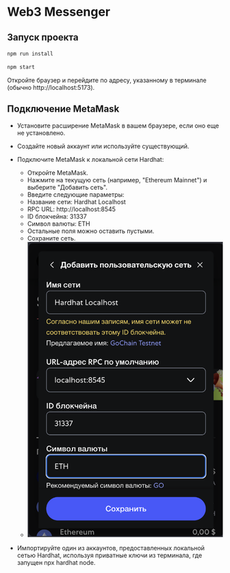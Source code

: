 # Web3 Messenger

## Запуск проекта


```bash
npm run install
```

```bash
npm start
```

Откройте браузер и перейдите по адресу, указанному в терминале (обычно http://localhost:5173).

## Подключение MetaMask
- Установите расширение MetaMask в вашем браузере, если оно еще не установлено.
- Создайте новый аккаунт или используйте существующий.
- Подключите MetaMask к локальной сети Hardhat:
  - Откройте MetaMask.
  - Нажмите на текущую сеть (например, "Ethereum Mainnet") и выберите "Добавить сеть".
  - Введите следующие параметры:
  - Название сети: Hardhat Localhost
  - RPC URL: http://localhost:8545
  - ID блокчейна: 31337
  - Символ валюты: ETH
  - Остальные поля можно оставить пустыми.
  - Сохраните сеть.
  - ![alt text](https://raw.githubusercontent.com/anissemm/web3-messenger/6148c6c1496eac9ca138072ecc1e5b5fb156a568/assets/asset4.png)

- Импортируйте один из аккаунтов, предоставленных локальной сетью Hardhat, используя приватные ключи из терминала, где запущен npx hardhat node.
